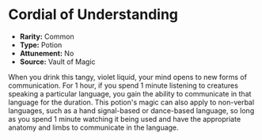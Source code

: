# Cordial of Understanding

- **Rarity:** Common
- **Type:** Potion
- **Attunement:** No
- **Source:** Vault of Magic

When you drink this tangy, violet liquid, your mind opens to new forms of communication. For 1 hour, if you spend 1 minute listening to creatures speaking a particular language, you gain the ability to communicate in that language for the duration. This potion's magic can also apply to non-verbal languages, such as a hand signal-based or dance-based language, so long as you spend 1 minute watching it being used and have the appropriate anatomy and limbs to communicate in the language.
